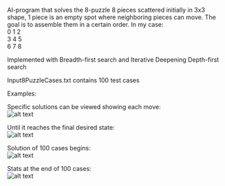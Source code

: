 AI-program that solves the 8-puzzle 
8 pieces scattered initially in 3x3 shape, 1 piece is an empty spot where neighboring pieces can move. The goal is to assemble them in a certain order.
In my case:  
0 1 2  
3 4 5  
6 7 8  

Implemented with Breadth-first search and Iterative Deepening Depth-first search

Input8PuzzleCases.txt contains 100 test cases

Examples:

Specific solutions can be viewed showing each move:  
![alt text](https://github.com/LuckyKot/BFS_IDDFS/blob/3f0dcf7cc4cf3fa4d845691c18feb8b28952844e/example1.png)

Until it reaches the final desired state:  
![alt text](https://github.com/LuckyKot/BFS_IDDFS/blob/3f0dcf7cc4cf3fa4d845691c18feb8b28952844e/example2.png)

Solution of 100 cases begins:  
![alt text](https://github.com/LuckyKot/BFS_IDDFS/blob/3f0dcf7cc4cf3fa4d845691c18feb8b28952844e/example3.png)

Stats at the end of 100 cases:  
![alt text](https://github.com/LuckyKot/BFS_IDDFS/blob/3f0dcf7cc4cf3fa4d845691c18feb8b28952844e/example4.png)
